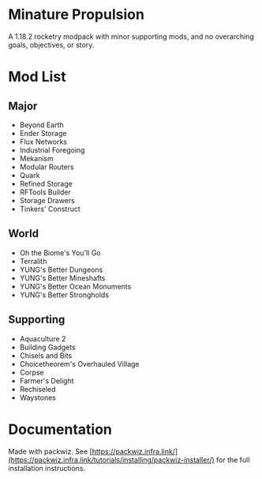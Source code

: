 # Minature Propulsion

A 1.18.2 rocketry modpack with minor supporting mods, and no overarching goals, objectives, or story.

# Mod List

## Major

- Beyond Earth
- Ender Storage
- Flux Networks
- Industrial Foregoing
- Mekanism
- Modular Routers
- Quark
- Refined Storage
- RFTools Builder
- Storage Drawers
- Tinkers' Construct

## World

- Oh the Biome's You'll Go
- Terralith
- YUNG's Better Dungeons
- YUNG's Better Mineshafts
- YUNG's Better Ocean Monuments
- YUNG's Better Strongholds

## Supporting

- Aquaculture 2
- Building Gadgets
- Chisels and Bits
- Choicetheorem's Overhauled Village
- Corpse
- Farmer's Delight
- Rechiseled
- Waystones

# Documentation

Made with packwiz. See [https://packwiz.infra.link/](https://packwiz.infra.link/tutorials/installing/packwiz-installer/) for the full installation instructions.
